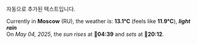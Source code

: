 
자동으로 추가된 텍스트입니다.

<!--START_SECTION:weather:moscow-->
Currently in **Moscow** (RU), the weather is: **13.1°C** (feels like **11.9°C**), ***light rain***<br/>
On *May 04, 2025*, the *sun rises* at 🌅**04:39** and *sets* at 🌇**20:12**.
<!--END_SECTION:weather-->
